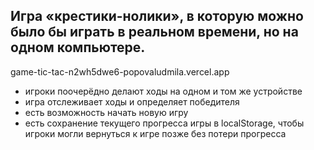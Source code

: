 <h2>Игра «крестики-нолики», в которую можно было бы играть в реальном времени, но на одном компьютере.</h2>

game-tic-tac-n2wh5dwe6-popovaludmila.vercel.app

<ul>

<li> игроки поочерёдно делают ходы на одном и том же устройстве </li>
<li>игра отслеживает ходы и определяет победителя</li>
 <li>есть возможность начать новую игру</li>
 <li>есть сохранение текущего прогресса игры в localStorage, чтобы игроки могли вернуться к игре позже без потери прогресса</li>
</ul>
